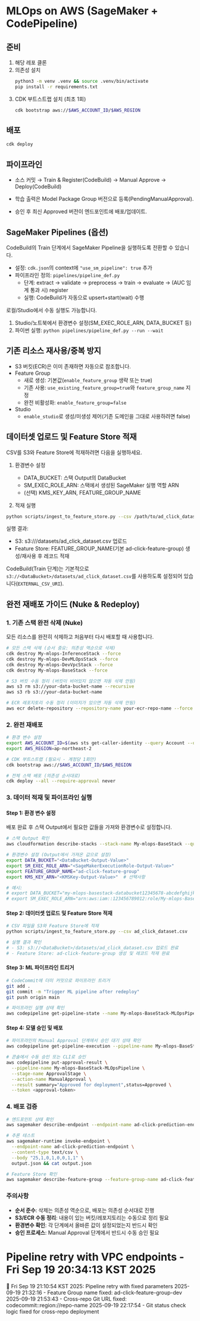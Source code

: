 # MLOps on AWS (SageMaker + CodePipeline)

## 준비
1) 해당 레포 클론
2) 의존성 설치
   ```bash
   python3 -m venv .venv && source .venv/bin/activate
   pip install -r requirements.txt
   ```
3) CDK 부트스트랩 설치 (최초 1회)
    ```bash
    cdk bootstrap aws://$AWS_ACCOUNT_ID/$AWS_REGION
    ```
## 배포
```bash
cdk deploy
```

## 파이프라인
* 소스 커밋 → Train & Register(CodeBuild) → Manual Approve → Deploy(CodeBuild)

* 학습 출력은 Model Package Group 버전으로 등록(PendingManualApproval).

* 승인 후 최신 Approved 버전이 엔드포인트에 배포/업데이트.

## SageMaker Pipelines (옵션)
CodeBuild의 Train 단계에서 SageMaker Pipeline을 실행하도록 전환할 수 있습니다.

- 설정: `cdk.json`의 context에 `"use_sm_pipeline": true` 추가
- 파이프라인 정의: `pipelines/pipeline_def.py`
    - 단계: extract → validate → preprocess → train → evaluate → (AUC 임계 통과 시) register
    - 실행: CodeBuild가 자동으로 upsert+start(wait) 수행

로컬/Studio에서 수동 실행도 가능합니다.

1) Studio/노트북에서 환경변수 설정(SM_EXEC_ROLE_ARN, DATA_BUCKET 등)
2) 파이썬 실행: `python pipelines/pipeline_def.py --run --wait`

## 기존 리소스 재사용/중복 방지
- S3 버킷(ECR)은 이미 존재하면 자동으로 참조합니다.
- Feature Group
    - 새로 생성: 기본값(`enable_feature_group` 생략 또는 true)
    - 기존 사용: `use_existing_feature_group=true`와 `feature_group_name` 지정
    - 완전 비활성화: `enable_feature_group=false`
- Studio
    - `enable_studio`로 생성/미생성 제어(기존 도메인을 그대로 사용하려면 false)

## 데이터셋 업로드 및 Feature Store 적재
CSV를 S3와 Feature Store에 적재하려면 다음을 실행하세요.

1) 환경변수 설정
    - DATA_BUCKET: 스택 Output의 DataBucket
    - SM_EXEC_ROLE_ARN: 스택에서 생성된 SageMaker 실행 역할 ARN
    - (선택) KMS_KEY_ARN, FEATURE_GROUP_NAME

2) 적재 실행
```bash
python scripts/ingest_to_feature_store.py --csv /path/to/ad_click_dataset.csv
```

실행 결과:
- S3: s3://<DataBucket>/datasets/ad_click_dataset.csv 업로드
- Feature Store: FEATURE_GROUP_NAME(기본 ad-click-feature-group) 생성/재사용 후 레코드 적재

CodeBuild(Train 단계)는 기본적으로 `s3://<DataBucket>/datasets/ad_click_dataset.csv`를 사용하도록 설정되어 있습니다(`EXTERNAL_CSV_URI`).

## 완전 재배포 가이드 (Nuke & Redeploy)

### 1. 기존 스택 완전 삭제 (Nuke)
모든 리소스를 완전히 삭제하고 처음부터 다시 배포할 때 사용합니다.

```bash
# 모든 스택 삭제 (순서 중요: 의존성 역순으로 삭제)
cdk destroy My-mlops-InferenceStack --force
cdk destroy My-mlops-DevMLOpsStack --force
cdk destroy My-mlops-DevVpcStack --force
cdk destroy My-mlops-BaseStack --force

# S3 버킷 수동 정리 (버킷이 비어있지 않으면 자동 삭제 안됨)
aws s3 rm s3://your-data-bucket-name --recursive
aws s3 rb s3://your-data-bucket-name

# ECR 레포지토리 수동 정리 (이미지가 있으면 자동 삭제 안됨)
aws ecr delete-repository --repository-name your-ecr-repo-name --force
```

### 2. 완전 재배포
```bash
# 환경 변수 설정
export AWS_ACCOUNT_ID=$(aws sts get-caller-identity --query Account --output text)
export AWS_REGION=ap-northeast-2

# CDK 부트스트랩 (필요시 - 계정당 1회만)
cdk bootstrap aws://$AWS_ACCOUNT_ID/$AWS_REGION

# 전체 스택 배포 (의존성 순서대로)
cdk deploy --all --require-approval never
```

### 3. 데이터 적재 및 파이프라인 실행

#### Step 1: 환경 변수 설정
배포 완료 후 스택 Output에서 필요한 값들을 가져와 환경변수로 설정합니다.

```bash
# 스택 Output 확인
aws cloudformation describe-stacks --stack-name My-mlops-BaseStack --query 'Stacks[0].Outputs'

# 환경변수 설정 (Output에서 가져온 값으로 설정)
export DATA_BUCKET="<DataBucket-Output-Value>"
export SM_EXEC_ROLE_ARN="<SageMakerExecutionRole-Output-Value>"
export FEATURE_GROUP_NAME="ad-click-feature-group"
export KMS_KEY_ARN="<KMSKey-Output-Value>"  # 선택사항

# 예시:
# export DATA_BUCKET="my-mlops-basestack-databucket12345678-abcdefghijkl"
# export SM_EXEC_ROLE_ARN="arn:aws:iam::123456789012:role/My-mlops-BaseStack-SageMakerExecutionRole-ABCDEFGHIJKL"
```

#### Step 2: 데이터셋 업로드 및 Feature Store 적재
```bash
# CSV 파일을 S3와 Feature Store에 적재
python scripts/ingest_to_feature_store.py --csv ad_click_dataset.csv

# 실행 결과 확인
# - S3: s3://<DataBucket>/datasets/ad_click_dataset.csv 업로드 완료
# - Feature Store: ad-click-feature-group 생성 및 레코드 적재 완료
```

#### Step 3: ML 파이프라인 트리거
```bash
# CodeCommit에 더미 커밋으로 파이프라인 트리거
git add .
git commit -m "Trigger ML pipeline after redeploy"
git push origin main

# 파이프라인 실행 상태 확인
aws codepipeline get-pipeline-state --name My-mlops-BaseStack-MLOpsPipeline
```

#### Step 4: 모델 승인 및 배포
```bash
# 파이프라인의 Manual Approval 단계에서 승인 대기 상태 확인
aws codepipeline get-pipeline-execution --pipeline-name My-mlops-BaseStack-MLOpsPipeline --pipeline-execution-id <execution-id>

# 콘솔에서 수동 승인 또는 CLI로 승인
aws codepipeline put-approval-result \
  --pipeline-name My-mlops-BaseStack-MLOpsPipeline \
  --stage-name ApprovalStage \
  --action-name ManualApproval \
  --result summary="Approved for deployment",status=Approved \
  --token <approval-token>
```

### 4. 배포 검증
```bash
# 엔드포인트 상태 확인
aws sagemaker describe-endpoint --endpoint-name ad-click-prediction-endpoint

# 추론 테스트
aws sagemaker-runtime invoke-endpoint \
  --endpoint-name ad-click-prediction-endpoint \
  --content-type text/csv \
  --body "25,1,0,1,0,0,1,1" \
  output.json && cat output.json

# Feature Store 확인
aws sagemaker describe-feature-group --feature-group-name ad-click-feature-group
```

### 주의사항
- **순서 준수**: 삭제는 의존성 역순으로, 배포는 의존성 순서대로 진행
- **S3/ECR 수동 정리**: 내용이 있는 버킷/레포지토리는 수동으로 정리 필요
- **환경변수 확인**: 각 단계에서 올바른 값이 설정되었는지 반드시 확인
- **승인 프로세스**: Manual Approval 단계에서 반드시 수동 승인 필요

<!-- Test commit to trigger pipeline -->

# Pipeline retry with VPC endpoints - Fri Sep 19 20:34:13 KST 2025
🔄 Fri Sep 19 21:10:54 KST 2025: Pipeline retry with fixed parameters
2025-09-19 21:32:16 - Feature Group name fixed: ad-click-feature-group-dev
2025-09-19 21:53:43 - Cross-repo Git URL fixed: codecommit::region://repo-name
2025-09-19 22:17:54 - Git status check logic fixed for cross-repo deployment
